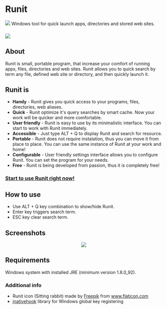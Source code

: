 
# Runit

<img src="https://github.com/gspansky/runit/blob/master/runit-view/src/main/resources/images/icon/icon.png" /> Windows tool for quick launch apps, directories and stored web sites.
###
<a href="https://sourceforge.net/projects/gspansky-runit/files/latest/download"><img src="http://i.imgur.com/mBWhC5e.png" /></a>

## About ##
Runit is small, portable program, that increase your comfort of running apps, files, directories and web sites. 
Runit allows you to quick search by term any file, defined web site or directory, and then quickly launch it.

## Runit is ##
* **Handy** - Runit gives you quick access to your programs, files, directories, web aliases.
* **Quick** - Runit optimize it's query searches by smart cache. Now your work will be quicker and more comfortable.
* **User friendly** - Runit is easy to use by its minimalistic interface. You can start to work with Runit immediately.
* **Accessible** - Just type ALT + Q to display Runit and search for resource.
* **Portable** - Runit does not require instalation, thus you can move it from place to place. You can use the same instance of Runit at your work and home!
* **Configurable** - User friendly settings interface allows you to configure Runit. You can set the program for your needs. 
* **Free** - Runit is being developed from passion, thus it is completely free! 

### <a href="https://sourceforge.net/projects/gspansky-runit/files/latest/download">Start to use Runit right now!</a> 


## How to use ##
* Use ALT + Q key combination to show/hide Runit. 
* Enter key triggers search term.
* ESC key clear search term.

## Screenshots ##

<p align="center">
  <img src="http://i.imgur.com/YMP1KtT.png" />
</p>

## Requirements ##
Windows system with installed JRE (minimum version 1.8.0_92).

### Additional info ###
* Runit icon (Sitting rabbit) made by <a href="http://www.freepik.com">Freepik</a> from www.flaticon.com
* <a href="https://github.com/kwhat/jnativehook">jnativehook</a> library for Windows global key registering 


